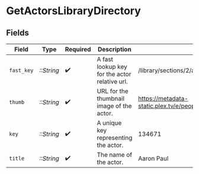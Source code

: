 # GetActorsLibraryDirectory


## Fields

| Field                                                                         | Type                                                                          | Required                                                                      | Description                                                                   | Example                                                                       |
| ----------------------------------------------------------------------------- | ----------------------------------------------------------------------------- | ----------------------------------------------------------------------------- | ----------------------------------------------------------------------------- | ----------------------------------------------------------------------------- |
| `fast_key`                                                                    | *::String*                                                                    | :heavy_check_mark:                                                            | A fast lookup key for the actor relative url.                                 | /library/sections/2/all?actor=134671                                          |
| `thumb`                                                                       | *::String*                                                                    | :heavy_check_mark:                                                            | URL for the thumbnail image of the actor.                                     | https://metadata-static.plex.tv/e/people/e2a915b537ef720252b6d408bc1f91b3.jpg |
| `key`                                                                         | *::String*                                                                    | :heavy_check_mark:                                                            | A unique key representing the actor.                                          | 134671                                                                        |
| `title`                                                                       | *::String*                                                                    | :heavy_check_mark:                                                            | The name of the actor.                                                        | Aaron Paul                                                                    |